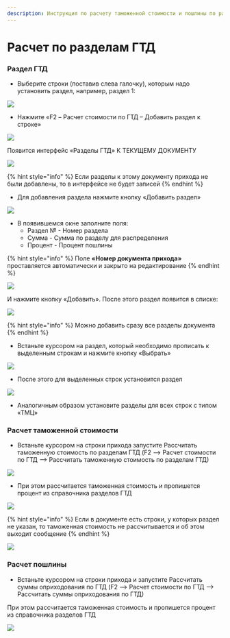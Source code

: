 ```yaml
---
description: Инструкция по расчету таможенной стоимости и пошлины по разделам ГТД
---
```


# Расчет по разделам ГТД

### **Раздел ГТД**

* Выберите строки (поставив слева галочку), которым надо установить раздел, например, раздел 1:

![](<../../../../.gitbook/assets/0 (27)>)

* Нажмите «F2 – Расчет стоимости по ГТД – Добавить раздел к строке»

![](<../../../../.gitbook/assets/1 (25)>)

Появится интерфейс «Разделы ГТД» К ТЕКУЩЕМУ ДОКУМЕНТУ

![](<../../../../.gitbook/assets/2 (34)>)

{% hint style="info" %}
Если разделы к этому документу прихода не были добавлены, то в интерфейсе не будет записей
{% endhint %}

* Для добавления раздела нажмите кнопку «Добавить раздел»

![](<../../../../.gitbook/assets/3 (38)>)

* В появившемся окне заполните поля:
  * Раздел № - Номер раздела
  * Сумма - Сумма по разделу для распределения
  * Процент - Процент пошлины

{% hint style="info" %}
Поле **«Номер документа прихода»** проставляется автоматически и закрыто на редактирование
{% endhint %}

![](<../../../../.gitbook/assets/4 (1)>)

И нажмите кнопку «Добавить». После этого раздел появится в списке:

![](<../../../../.gitbook/assets/5 (17)>)

{% hint style="info" %}
Можно добавить сразу все разделы документа
{% endhint %}

* Встаньте курсором на раздел, который необходимо прописать к выделенным строкам и нажмите кнопку «Выбрать»

![](<../../../../.gitbook/assets/6 (13)>)

* После этого для выделенных строк установится раздел

![](<../../../../.gitbook/assets/7 (5)>)

* Аналогичным образом установите разделы для всех строк с типом «ТМЦ»

### **Расчет таможенной стоимости**

* Встаньте курсором на строки прихода запустите Рассчитать таможенную стоимость по разделам ГТД (F2 –> Расчет стоимости по ГТД –> Рассчитать таможенную стоимость по разделам ГТД)

![](<../../../../.gitbook/assets/8 (5)>)

* При этом рассчитается таможенная стоимость и пропишется процент из справочника разделов ГТД

![](../../../../.gitbook/assets/9)

{% hint style="info" %}
Если в документе есть строки, у которых раздел не указан, то таможенная стоимость не рассчитывается и об этом выходит сообщение
{% endhint %}

![](<../../../../.gitbook/assets/10 (10)>)

### **Расчет пошлины**

* Встаньте курсором на строки прихода и запустите Рассчитать суммы оприходования по ГТД (F2 –> Расчет стоимости по ГТД –> Рассчитать суммы оприходования по ГТД)

При этом рассчитается таможенная стоимость и пропишется процент из справочника разделов ГТД

![](<../../../../.gitbook/assets/11 (9)>)
